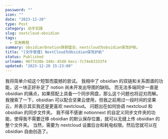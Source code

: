 ```yaml
---
password: ""
icon: ""
date: "2023-12-20"
type: Post
category: 动手实践
slug: nextcloud-obsidian
tags:
  - 实用教程
summary: obsidian与notion珠联璧合，nextcloud为obsidian保驾护航。
title: "[文件管理] NextCloud为Obsidian保驾护航"
status: Published
urlname: 9077438b-340c-45d8-becc-7c74e83333f4
updated: "2023-12-20 15:23:00"
---
```


我将简单介绍这个短暂而震撼的尝试。
我相中了 obsidian 的双链和关系图谱的功能，这一块正好补足了 notion 尚未开发出导图的缺陷。
而无法多端同步一直是 obsidian 的痛点，如果搭配上具备一个同步网盘，那么这个问题也将迎刃而解。
我搜索了一下，obsidian 可以配合坚果云使用，但我之前用过一段时间的坚果云，并表示其实我还是更喜欢 nextcloud。
问题出在如何协调 nextcloud 和 obsidian 的同步文件夹。
我不得不感谢 notionnext 的自定义同步文件夹的功能，使得我不需要迁移 obsidian 的默认保存位置，就可以无缝上传 obsidian 的整个文件夹。
当然，需要为 nextcloud 设置后台和耗电权限。然后您就可以在 obsidian 自由创造了。
